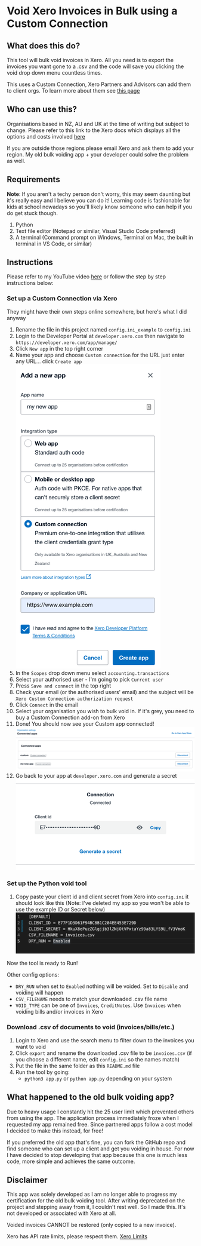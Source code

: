 # Void Xero Invoices in Bulk using a Custom Connection

## What does this do?

This tool will bulk void invoices in Xero. All you need is to export the invoices you want gone to a .csv and the code will save you clicking the void drop down menu countless times.

This uses a Custom Connection, Xero Partners and Advisors can add them to client orgs. To learn more about them see [this page](https://developer.xero.com/documentation/guides/oauth2/custom-connections)

## Who can use this?

Organisations based in NZ, AU and UK at the time of writing but subject to change. Please refer to this link to the Xero docs which displays all the options and costs involved [here](https://developer.xero.com/documentation/guides/oauth2/overview/#choose-the-right-authorization-flow-for-your-app)

If you are outside those regions please email Xero and ask them to add your region. My old bulk voiding app + your developer could solve the problem as well.

## Requirements

**Note**: If you aren't a techy person don't worry, this may seem daunting but it's really easy and I believe you can do it! Learning code is fashionable for kids at school nowadays so you'll likely know someone who can help if you do get stuck though.

1) Python
2) Text file editor (Notepad or similar, Visual Studio Code preferred)
3) A terminal (Command prompt on Windows, Terminal on Mac, the built in terminal in VS Code, or similar)

## Instructions

Please refer to my YouTube video [here](https://www.youtube.com/watch?v=xDDd6FuYVG4) or follow the step by step instructions below:

### Set up a Custom Connection via Xero

They might have their own steps online somewhere, but here's what I did anyway

1. Rename the file in this project named `config.ini_example` to `config.ini`
2. Login to the Developer Portal at `developer.xero.com` then navigate to `https://developer.xero.com/app/manage/`
3. Click `New app` in the top right corner
4. Name your app and choose `Custom connection` for the URL just enter any URL... click `Create app`
![img](./images/create_app.png)
5. In the `Scopes` drop down menu select `accounting.transactions`
6. Select your authorised user - I'm going to pick `Current user`
7. Press `Save and connect` in the top right
8. Check your email (or the authorised users' email) and the subject will be `Xero Custom Connection authorization request`
9. Click `Connect` in the email
10. Select your organisation you wish to bulk void in. If it's grey, you need to buy a Custom Connection add-on from Xero
11. Done! You should now see your Custom app connected!
![custom-app](./images/connected.png)
12. Go back to your app at `developer.xero.com` and generate a secret
![generate](./images/generate.png)

### Set up the Python void tool

1. Copy paste your client id and client secret from Xero into `config.ini` it should look like this (Note: I've deleted my app so you won't be able to use the example ID or Secret below)
![example](./images/example.png)

Now the tool is ready to Run!

Other config options:

- `DRY_RUN` when set to `Enabled` nothing will be voided. Set to `Disable` and voiding will happen
- `CSV_FILENAME` needs to match your downloaded .csv file name
- `VOID_TYPE` can be one of `Invoices`, `CreditNotes`. Use `Invoices` when voiding bills and/or invoices in Xero

### Download .csv of documents to void (invoices/bills/etc.)

1. Login to Xero and use the search menu to filter down to the invoices you want to void
2. Click `export` and rename the downloaded .csv file to be `invoices.csv` (if you choose a different name, edit `config.ini` so the names match)
3. Put the file in the same folder as this `README.md` file
4. Run the tool by going:
    - `python3 app.py` or `python app.py` depending on your system

## What happened to the old bulk voiding app?

Due to heavy usage I constantly hit the 25 user limit which prevented others from using the app. The application process immediately froze when I requested my app remained free. Since partnered apps follow a cost model I decided to make this instead, for free!

If you preferred the old app that's fine, you can fork the GitHub repo and find someone who can set up a client and get you voiding in house. For now I have decided to stop developing that app because this one is much less code, more simple and achieves the same outcome.

## Disclaimer

This app was solely developed as I am no longer able to progress my certification for the old bulk voiding tool. After writing deprecated on the project and stepping away from it, I couldn't rest well. So I made this. It's not developed or associated with Xero at all.

Voided invoices CANNOT be restored (only copied to a new invoice).

Xero has API rate limits, please respect them. [Xero Limits](https://developer.xero.com/documentation/guides/oauth2/limits/)
